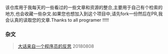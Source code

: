 该仓库用于我每天的一些看过的一些文章和资源的整合,主要用于自己有个检索的地方,也会收藏一些杂文.如果您也想加入到这个项目中,请先fork一份然后在PR,我会认真的读取您的文章.Thanks to all programer !!!!!
### 杂文
> [大话来自一个程序员的反思](https://blog.thankbabe.com/2018/02/22/dh-cxy/?hmsr=toutiao.io&utm_medium=toutiao.io&utm_source=toutiao.io) 20180808